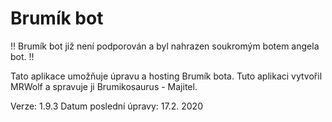 # Brumík bot 

!! Brumík bot již není podporován a byl nahrazen soukromým botem angela bot. !!

Tato aplikace umožňuje úpravu a hosting Brumík bota.
Tuto aplikaci vytvořil MRWolf a spravuje ji Brumikosaurus - Majitel.

Verze: 1.9.3
Datum poslední úpravy: 17.2. 2020
